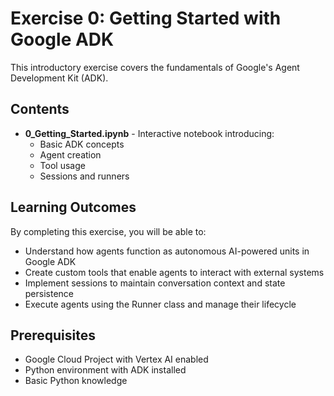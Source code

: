 # Exercise 0: Getting Started with Google ADK

This introductory exercise covers the fundamentals of Google's Agent Development Kit (ADK).

## Contents

- **0_Getting_Started.ipynb** - Interactive notebook introducing:
  - Basic ADK concepts
  - Agent creation
  - Tool usage
  - Sessions and runners

## Learning Outcomes

By completing this exercise, you will be able to:
- Understand how agents function as autonomous AI-powered units in Google ADK
- Create custom tools that enable agents to interact with external systems
- Implement sessions to maintain conversation context and state persistence
- Execute agents using the Runner class and manage their lifecycle

## Prerequisites

- Google Cloud Project with Vertex AI enabled
- Python environment with ADK installed
- Basic Python knowledge
